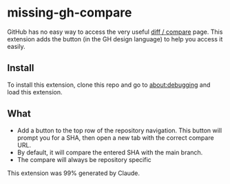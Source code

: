 # missing-gh-compare

GitHub has no easy way to access the very useful [diff / compare](https://docs.github.com/en/pull-requests/committing-changes-to-your-project/viewing-and-comparing-commits/comparing-commits) page. This extension adds the button (in the GH design language) to help you access it easily.

## Install

To install this extension, clone this repo and go to [about:debugging](about:debugging#/runtime/this-firefox) and load this extension.

## What

- Add a button to the top row of the repository navigation. This button will prompt you for a SHA, then open a new tab with the correct compare URL.
- By default, it will compare the entered SHA with the main branch.
- The compare will always be repository specific

This extension was 99% generated by Claude.
